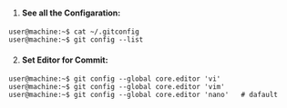 1. #### See all the Configaration:
```console
user@machine:~$ cat ~/.gitconfig
user@machine:~$ git config --list
```

2. #### Set Editor for Commit:
```console
user@machine:~$ git config --global core.editor 'vi'
user@machine:~$ git config --global core.editor 'vim'    
user@machine:~$ git config --global core.editor 'nano'   # dafault
```
